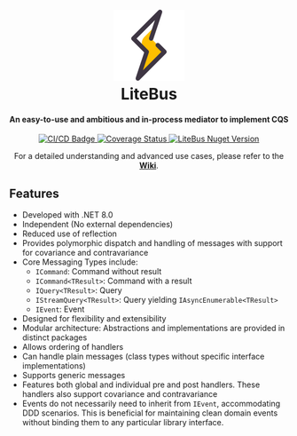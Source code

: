 <h1 align="center">
  <br>
  <a href="https://github.com/litenova/LiteBus">
    <img src="assets/logo/icon.png">
  </a>
  <br>
  LiteBus
  <br>
</h1>

<h4 align="center">An easy-to-use and ambitious and in-process mediator to implement CQS</h4>

<p align="center">

  <a href="https://github.com/litenova/LiteBus/actions/workflows/release.yml">
    <img src="https://github.com/litenova/LiteBus/actions/workflows/release.yml/badge.svg" alt="CI/CD Badge">
  </a>

   <a href='https://coveralls.io/github/litenova/LiteBus?branch=main'>
    <img src='https://coveralls.io/repos/github/litenova/LiteBus/badge.svg?branch=main' alt='Coverage Status' />
  </a>
  <a href="https://www.nuget.org/packages/LiteBus">
    <img src="https://img.shields.io/nuget/vpre/LiteBus.svg" alt="LiteBus Nuget Version">
  </a>
</p>

<p align="center">
  For a detailed understanding and advanced use cases, please refer to the <a href="https://github.com/litenova/LiteBus/wiki"><b>Wiki</b></a>.
</p>


## Features

- Developed with .NET 8.0
- Independent (No external dependencies)
- Reduced use of reflection
- Provides polymorphic dispatch and handling of messages with support for covariance and contravariance
- Core Messaging Types include:
  - `ICommand`: Command without result
  - `ICommand<TResult>`: Command with a result
  - `IQuery<TResult>`: Query
  - `IStreamQuery<TResult>`: Query yielding `IAsyncEnumerable<TResult>`
  - `IEvent`: Event
- Designed for flexibility and extensibility
- Modular architecture: Abstractions and implementations are provided in distinct packages
- Allows ordering of handlers
- Can handle plain messages (class types without specific interface implementations)
- Supports generic messages
- Features both global and individual pre and post handlers. These handlers also support covariance and contravariance
- Events do not necessarily need to inherit from `IEvent`, accommodating DDD scenarios. This is beneficial for maintaining clean domain events without binding them to any particular library interface.
